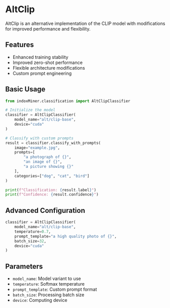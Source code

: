 # AltClip

AltClip is an alternative implementation of the CLIP model with modifications for improved performance and flexibility.

## Features

- Enhanced training stability
- Improved zero-shot performance
- Flexible architecture modifications
- Custom prompt engineering

## Basic Usage

```python
from indoxMiner.classification import AltClipClassifier

# Initialize the model
classifier = AltClipClassifier(
    model_name="alt/clip-base",
    device="cuda"
)

# Classify with custom prompts
result = classifier.classify_with_prompts(
    image="example.jpg",
    prompts=[
        "a photograph of {}",
        "an image of {}",
        "a picture showing {}"
    ],
    categories=["dog", "cat", "bird"]
)

print(f"Classification: {result.label}")
print(f"Confidence: {result.confidence}")
```

## Advanced Configuration

```python
classifier = AltClipClassifier(
    model_name="alt/clip-base",
    temperature=0.7,
    prompt_template="a high quality photo of {}",
    batch_size=32,
    device="cuda"
)
```

## Parameters

- `model_name`: Model variant to use
- `temperature`: Softmax temperature
- `prompt_template`: Custom prompt format
- `batch_size`: Processing batch size
- `device`: Computing device 
